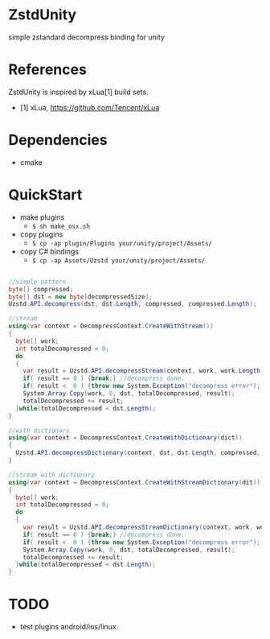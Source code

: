 # ZstdUnity
simple zstandard decompress binding for unity

# References

ZstdUnity is inspired by xLua[1] build sets.

* [1] xLua, https://github.com/Tencent/xLua

# Dependencies

* cmake

# QuickStart

* make plugins
    * `$ sh make_osx.sh`
* copy plugins
    * `$ cp -ap plugin/Plugins your/unity/project/Assets/`
* copy C# bindings
    * `$ cp -ap Assets/Uzstd your/unity/project/Assets/`

```csharp

//simple pattern
byte[] compressed;
byte[] dst = new byte[decompressedSize];
Uzstd.API.decompress(dst, dst.Length, compressed, compressed.Length);

//stream
using(var context = DecompressContext.CreateWithStream())
{
  byte[] work;
  int totalDecompressed = 0;
  do
  {
    var result = Uzstd.API.decompressStream(context, work, work.Length, compressed, compressed.Length);
    if( result == 0 ) {break;} //decompress done.
    if( result <  0 ) {throw new System.Exception("decompress error"); }
    System.Array.Copy(work, 0, dst, totalDecompressed, result);
    totalDecompressed += result;
  }while(totalDecompressed < dst.Length);
}

//with dictionary
using(var context = DecompressContext.CreateWithDictionary(dict))
{
  Uzstd.API.decompressDictionary(context, dst, dst.Length, compressed, compressed.Length); 
}

//stream with dictionary
using(var context = DecompressContext.CreateWithStreamDictionary(dit))
{
  byte[] work;
  int totalDecompressed = 0;
  do
  {
    var result = Uzstd.API.decompressStreamDictionary(context, work, work.Length, compressed, compressed.Length);
    if( result == 0 ) {break;} //decompress done.
    if( result <  0 ) {throw new System.Exception("decompress error"); }
    System.Array.Copy(work, 0, dst, totalDecompressed, result);
    totalDecompressed += result;
  }while(totalDecompressed < dst.Length);
}
```

# TODO

* test plugins android/ios/linux.

